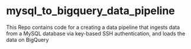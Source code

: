 # mysql_to_bigquery_data_pipeline
This Repo contains code for a creating a data pipeline that ingests data from a MySQL database via key-based SSH authentication, and loads the data on BigQuery
